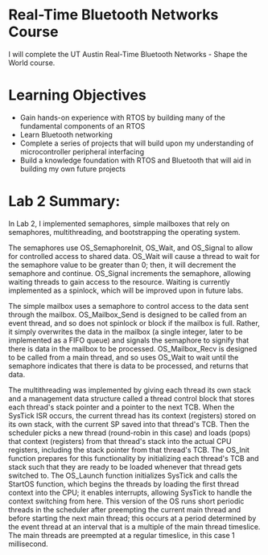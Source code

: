 # Real-Time Bluetooth Networks Course

I will complete the UT Austin Real-Time Bluetooth Networks - Shape the World course.

# Learning Objectives

* Gain hands-on experience with RTOS by building many of the fundamental components of an RTOS
* Learn Bluetooth networking
* Complete a series of projects that will build upon my understanding of microcontroller peripheral interfacing
* Build a knowledge foundation with RTOS and Bluetooth that will aid in building my own future projects


# Lab 2 Summary:

In Lab 2, I implemented semaphores, simple mailboxes that rely on semaphores, multithreading, and bootstrapping the operating system.  

The semaphores use OS_SemaphoreInit, OS_Wait, and OS_Signal to allow for controlled access to shared data.  OS_Wait will cause a thread to wait for the semaphore value to be greater than 0; then, it will decrement the semaphore and continue.  OS_Signal increments the semaphore, allowing waiting threads to gain access to the resource.  Waiting is currently implemented as a spinlock, which will be improved upon in future labs.

The simple mailbox uses a semaphore to control access to the data sent through the mailbox.  OS_Mailbox_Send is designed to be called from an event thread, and so does not spinlock or block if the mailbox is full.  Rather, it simply overwrites the data in the mailbox (a single integer, later to be implemented as a FIFO queue) and signals the semaphore to signify that there is data in the mailbox to be processed.  OS_Mailbox_Recv is designed to be called from a main thread, and so uses OS_Wait to wait until the semaphore indicates that there is data to be processed, and returns that data.

The multithreading was implemented by giving each thread its own stack and a management data structure called a thread control block that stores each thread's stack pointer and a pointer to the next TCB.  When the SysTick ISR occurs, the current thread has its context (registers) stored on its own stack, with the current SP saved into that thread's TCB.  Then the scheduler picks a new thread (round-robin in this case) and loads (pops) that context (registers) from that thread's stack into the actual CPU registers, including the stack pointer from that thread's TCB.  The OS_Init function prepares for this functionality by initializing each thread's TCB and stack such that they are ready to be loaded whenever that thread gets switched to.  The OS_Launch function initializes SysTick and calls the StartOS function, which begins the threads by loading the first thread context into the CPU; it enables interrupts, allowing SysTick to handle the context switching from here.  This version of the OS runs short periodic threads in the scheduler after preempting the current main thread and before starting the next main thread; this occurs at a period determined by the event thread at an interval that is a multiple of the main thread timeslice.  The main threads are preempted at a regular timeslice, in this case 1 millisecond.
